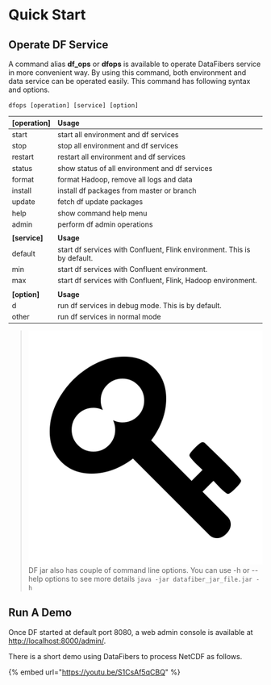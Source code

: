 # Quick Start

## Operate DF Service

A command alias **df\_ops** or **dfops** is available to operate DataFibers service in more convenient way. By using this command, both environment and data service can be operated easily. This command has following syntax and options.

```text
dfops [operation] [service] [option]
```

| \[operation\] | Usage |
| :--- | :--- |
| start | start all environment and df services |
| stop | stop all environment and df services |
| restart | restart all environment and df services |
| status | show status of all environment and df services |
| format | format Hadoop, remove all logs and data |
| install | install df packages from master or branch |
| update | fetch df update packages |
| help | show command help menu |
| admin | perform df admin operations |
|  |  |
| **\[service\]** | **Usage** |
| default | start df services with Confluent, Flink environment. This is by default. |
| min | start df services with Confluent environment. |
| max | start df services with Confluent, Flink, Hadoop environment. |
|  |  |
| **\[option\]** | **Usage** |
| d | run df services in debug mode. This is by default. |
| other | run df services in normal mode |

> ![](../.gitbook/assets/tip.jpg) DF jar also has couple of command line options. You can use -h or --help options to see more details `java -jar datafiber_jar_file.jar -h`

## Run A Demo

Once DF started at default port 8080, a web admin console is available at [http://localhost:8000/admin/](http://localhost:8000/admin/).

There is a short demo using DataFibers to process NetCDF as follows.

{% embed url="https://youtu.be/S1CsAf5qCBQ" %}



